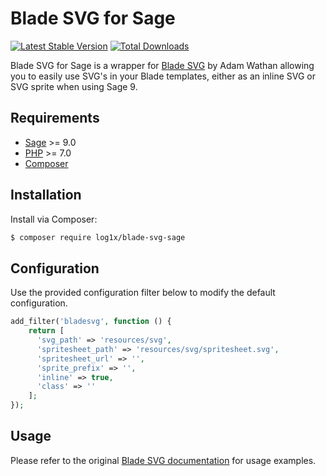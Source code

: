 # Blade SVG for Sage

[![Latest Stable Version](https://poser.pugx.org/log1x/blade-svg-sage/v/stable)](https://packagist.org/packages/log1x/blade-svg-sage) [![Total Downloads](https://poser.pugx.org/log1x/blade-svg-sage/downloads)](https://packagist.org/packages/log1x/blade-svg-sage)

Blade SVG for Sage is a wrapper for [Blade SVG](https://github.com/adamwathan/blade-svg) by Adam Wathan allowing you to easily use SVG's in your Blade templates, either as an inline SVG or SVG sprite when using Sage 9.

## Requirements

* [Sage](https://github.com/roots/sage) >= 9.0
* [PHP](https://secure.php.net/manual/en/install.php) >= 7.0
* [Composer](https://getcomposer.org/download/)

## Installation

Install via Composer:

```bash
$ composer require log1x/blade-svg-sage
```

## Configuration

Use the provided configuration filter below to modify the default configuration.

```php
add_filter('bladesvg', function () {
    return [
      'svg_path' => 'resources/svg',
      'spritesheet_path' => 'resources/svg/spritesheet.svg',
      'spritesheet_url' => '',
      'sprite_prefix' => '',
      'inline' => true,
      'class' => ''
    ];
});
```

## Usage

Please refer to the original [Blade SVG documentation](https://github.com/adamwathan/blade-svg#basic-usage) for usage examples.
